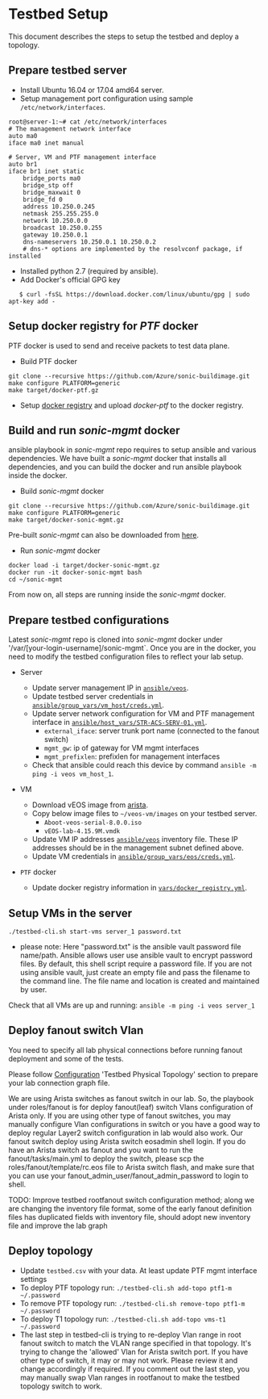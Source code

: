 # Testbed Setup

This document describes the steps to setup the testbed and deploy a topology.

## Prepare testbed server

- Install Ubuntu 16.04 or 17.04 amd64 server.
- Setup management port configuration using sample ```/etc/network/interfaces```.

```
root@server-1:~# cat /etc/network/interfaces
# The management network interface
auto ma0
iface ma0 inet manual

# Server, VM and PTF management interface
auto br1
iface br1 inet static
    bridge_ports ma0
    bridge_stp off
    bridge_maxwait 0
    bridge_fd 0
    address 10.250.0.245
    netmask 255.255.255.0
    network 10.250.0.0
    broadcast 10.250.0.255
    gateway 10.250.0.1
    dns-nameservers 10.250.0.1 10.250.0.2
    # dns-* options are implemented by the resolvconf package, if installed
```

- Installed python 2.7 (required by ansible).
- Add Docker's official GPG key
```
   $ curl -fsSL https://download.docker.com/linux/ubuntu/gpg | sudo apt-key add -
```

## Setup docker registry for *PTF* docker

PTF docker is used to send and receive packets to test data plane. 

- Build PTF docker
```
git clone --recursive https://github.com/Azure/sonic-buildimage.git
make configure PLATFORM=generic
make target/docker-ptf.gz
```

- Setup [docker registry](https://docs.docker.com/registry/) and upload *docker-ptf* to the docker registry.

## Build and run *sonic-mgmt* docker

ansible playbook in *sonic-mgmt* repo requires to setup ansible and various dependencies.
We have built a *sonic-mgmt* docker that installs all dependencies, and you can build 
the docker and run ansible playbook inside the docker.

- Build *sonic-mgmt* docker
```
git clone --recursive https://github.com/Azure/sonic-buildimage.git
make configure PLATFORM=generic
make target/docker-sonic-mgmt.gz
```

Pre-built *sonic-mgmt* can also be downloaded from [here](https://sonic-jenkins.westus2.cloudapp.azure.com/job/bldenv/job/docker-sonic-mgmt/lastSuccessfulBuild/artifact/target/docker-sonic-mgmt.gz).

- Run *sonic-mgmt* docker
```
docker load -i target/docker-sonic-mgmt.gz
docker run -it docker-sonic-mgmt bash
cd ~/sonic-mgmt
```

From now on, all steps are running inside the *sonic-mgmt* docker.

## Prepare testbed configurations

Latest *sonic-mgmt* repo is cloned into *sonic-mgmt* docker under '/var/[your-login-username]/sonic-mgmt`. 
Once you are in the docker, you need to modify the testbed configuration files to reflect your lab setup.

- Server
  - Update server management IP in [```ansible/veos```](../veos).
  - Update testbed server credentials in [```ansible/group_vars/vm_host/creds.yml```](../group_vars/vm_host/creds.yml).
  - Update server network configuration for VM and PTF management interface in [```ansible/host_vars/STR-ACS-SERV-01.yml```](../host_vars/STR-ACS-SERV-01.yml).
    - ```external_iface```: server trunk port name (connected to the fanout switch)
    - ```mgmt_gw```: ip of gateway for VM mgmt interfaces
    - ```mgmt_prefixlen```: prefixlen for management interfaces
  - Check that ansible could reach this device by command ```ansible -m ping -i veos vm_host_1```.

- VM
  - Download vEOS image from [arista](https://www.arista.com/en/support/software-download).
  - Copy below image files to ```~/veos-vm/images``` on your testbed server.
     - ```Aboot-veos-serial-8.0.0.iso```
     - ```vEOS-lab-4.15.9M.vmdk```
  - Update VM IP addresses [```ansible/veos```](../voes) inventory file. These IP addresses should be in the management subnet defined above.
  - Update VM credentials in [```ansible/group_vars/eos/creds.yml```](../group_vars/eos/creds.yml).

- ```PTF``` docker
  - Update docker registry information in [```vars/docker_registry.yml```](../vars/docker_registry.yml).

## Setup VMs in the server

```
./testbed-cli.sh start-vms server_1 password.txt
```
  - please note: Here "password.txt" is the ansible vault password file name/path. Ansible allows user use ansible vault to encrypt password files. By default, this shell script require a password file. If you are not using ansible vault, just create an empty file and pass the filename to the command line. The file name and location is created and maintained by user. 

Check that all VMs are up and running: ```ansible -m ping -i veos server_1```

## Deploy fanout switch Vlan 
 
You need to specify all lab physical connections before running fanout deployment and some of the tests.  
 
Please follow [Configuration](README.testbed.Config.md) 'Testbed Physical Topology' section to prepare your lab connection graph file.  

We are using Arista switches as fanout switch in our lab. So, the playbook under roles/fanout is for deploy fanout(leaf) switch Vlans configuration of Arista only. If you are using other type of fanout switches, you may manually configure Vlan configurations in switch or you have a good way to deploy regular Layer2 switch configuration in lab would also work. Our fanout switch deploy using Arista switch eosadmin shell login. If you do have an Arista switch as fanout and you want to run the fanout/tasks/main.yml to deploy the switch, please scp the roles/fanout/template/rc.eos file to Arista switch flash, and make sure that you can use your fanout_admin_user/fanout_admin_password to login to shell.  
 
TODO: Improve testbed rootfanout switch configuration method; along we are changing the inventory file format, some of the early fanout definition files has duplicated fields with inventory file, should adopt new inventory file and improve the lab graph 

## Deploy topology

- Update ```testbed.csv``` with your data. At least update PTF mgmt interface settings
- To deploy PTF topology run: ```./testbed-cli.sh add-topo ptf1-m ~/.password```
- To remove PTF topology run: ```./testbed-cli.sh remove-topo ptf1-m ~/.password```
- To deploy T1 topology run: ```./testbed-cli.sh add-topo vms-t1 ~/.password```
- The last step in testbed-cli is trying to re-deploy Vlan range in root fanout switch to match the VLAN range specified in that topology. It's trying to change the 'allowed' Vlan for Arista switch port. If you have other type of switch, it may or may not work. Please review it and change accordingly if required. If you comment out the last step, you may manually swap Vlan ranges in rootfanout to make the testbed topology switch to work.
